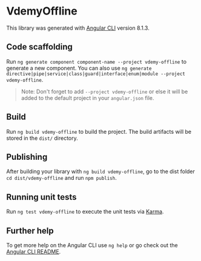 # VdemyOffline

This library was generated with [Angular CLI](https://github.com/angular/angular-cli) version 8.1.3.

## Code scaffolding

Run `ng generate component component-name --project vdemy-offline` to generate a new component. You can also use `ng generate directive|pipe|service|class|guard|interface|enum|module --project vdemy-offline`.
> Note: Don't forget to add `--project vdemy-offline` or else it will be added to the default project in your `angular.json` file. 

## Build

Run `ng build vdemy-offline` to build the project. The build artifacts will be stored in the `dist/` directory.

## Publishing

After building your library with `ng build vdemy-offline`, go to the dist folder `cd dist/vdemy-offline` and run `npm publish`.

## Running unit tests

Run `ng test vdemy-offline` to execute the unit tests via [Karma](https://karma-runner.github.io).

## Further help

To get more help on the Angular CLI use `ng help` or go check out the [Angular CLI README](https://github.com/angular/angular-cli/blob/master/README.md).
